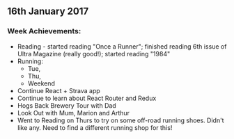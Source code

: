 ## 16th January 2017

### Week Achievements:
- Reading - started reading "Once a Runner"; finished reading 6th issue of Ultra Magazine (really good!); started reading "1984"
- Running:
  - Tue,
  - Thu,
  - Weekend
- Continue React + Strava app
- Continue to learn about React Router and Redux
- Hogs Back Brewery Tour with Dad
- Look Out with Mum, Marion and Arthur
- Went to Reading on Thurs to try on some off-road running shoes. Didn't like any. Need to find a different running shop for this!
